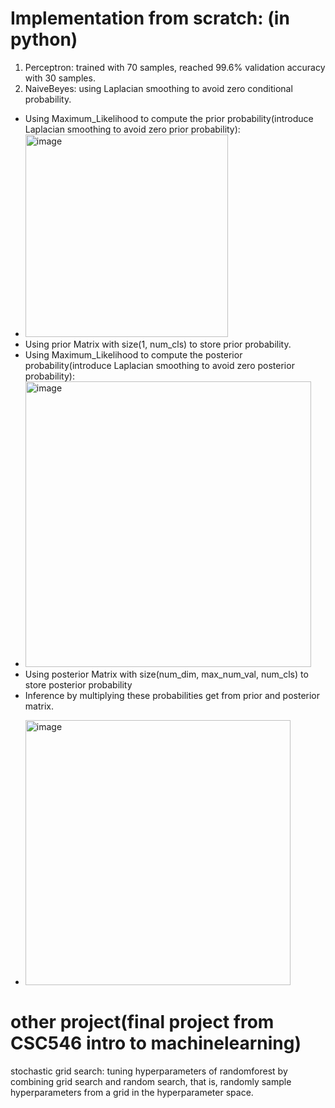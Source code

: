 # Implementation from scratch: (in python)
  1. Perceptron: trained with 70 samples, reached 99.6% validation accuracy with 30 samples.
  2. NaiveBeyes: using Laplacian smoothing to avoid zero conditional probability.
  - Using Maximum_Likelihood to compute the prior probability(introduce Laplacian smoothing to avoid zero prior probability):
  - <img width="324" alt="image" src="https://user-images.githubusercontent.com/83719401/160288157-cb6f83e0-1e86-4774-93f7-24170b8a87d0.png">
  - Using prior Matrix with size(1, num_cls) to store prior probability.
  - Using Maximum_Likelihood to compute the posterior probability(introduce Laplacian smoothing to avoid zero posterior probability):
  - <img width="457" alt="image" src="https://user-images.githubusercontent.com/83719401/160288235-93060ebc-19ac-406f-adea-0cea496e7ad9.png">
  - Using posterior Matrix with size(num_dim, max_num_val, num_cls) to store posterior probability
  - Inference by multiplying these probabilities get from prior and posterior matrix.
  * <img width="424" alt="image" src="https://user-images.githubusercontent.com/83719401/160288348-2d333362-8d75-4cfc-9e8a-c42bcf253ba7.png">

   

# other project(final project from CSC546 intro to machinelearning)
stochastic grid search: tuning hyperparameters of randomforest by combining grid search and random search, that is, randomly sample hyperparameters from a grid in the hyperparameter space. 
